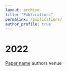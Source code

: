 ```yaml
---
layout: archive
title: "Publications"
permalink: /publications/
author_profile: true
---
```


2022
======

[Paper name](link)
authors
venue
